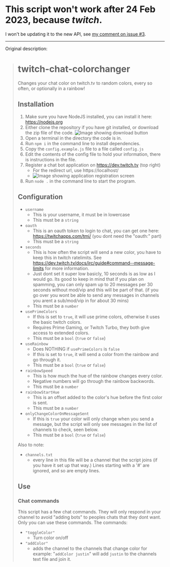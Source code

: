 # This script won't work after 24 Feb 2023, because *twitch*.

I won't be updating it to the new API, see [my comment on issue #3](https://github.com/NotNotQuinn/twitch-chat-colorchanger/issues/3#issuecomment-1435914185).

---

Original description:

> # twitch-chat-colorchanger
> Changes your chat color on twitch.tv to random colors, every so often, or optionally in a rainbow!
>
> ## Installation
> 1. Make sure you have NodeJS installed, you can install it here: https://nodejs.org
> 2. Either clone the repository if you have git installed, or download the zip file of the code.
> ![Image showing download button](https://i.imgur.com/ztyR5Mb.png)
> 2. Open a terminal in the directory the code is in.
> 3. Run `npm i` in the command line to install dependencies.
> 4. Copy the `config.example.js` file to a file called `config.js`
> 5. Edit the contents of the config file to hold your information, there is instructions in the file.
> 5. Register a chat bot application on https://dev.twitch.tv (top right)
>     - For the redirect url, use https://localhost/
>     - ![Image showing application registration screen](https://i.imgur.com/yjnI23y.png )
> 6. Run `node .` in the command line to start the program.
> 
> ## Configuration
> - `username`
>   - This is your username, it must be in lowercase
>   - This must be a `string`
> - `oauth`
>   - This is an oauth token to login to chat, you can get one here: https://twitchapps.com/tmi/ (you dont need the "oauth:" part)
>   - This must be a `string`
> - `seconds`
>   - This is how often the script will send a new color, you have to keep this in twitch ratelimits. See https://dev.twitch.tv/docs/irc/guide#command--message-limits for more information.
>   - Just dont set it super low basicly, 10 seconds is as low as I would go. Its good to keep in mind that if you plan on spamming, you can only spam up to 20 messages per 30 seconds without mod/vip and this will be part of that. (if you go over you wont be able to send any messages in channels you arent a sub/mod/vip in for about 30 mins)
>   -  This must be a `number`
> - `usePrimeColors`
>   - If this is set to `true`, it will use prime colors, otherwise it uses the basic twitch colors.
>   - Requires Prime Gaming, or Twitch Turbo, they both give access to extended colors.
>   - This must be a `bool` (`true` or `false`)
> - `useRainbow`
>   - Does NOTHING if `usePrimeColors` is `false`
>   - If this is set to `true`, it will send a color from the rainbow and go through it.
>   - This must be a `bool` (`true` or `false`)
> - `rainbowSpeed`
>   - This is how much the hue of the rainbow changes every color.
>   - Negative numbers will go through the rainbow backwords.
>   - This must be a `number`
> - `rainbowStartHue`
>   - This is an offset added to the color's hue before the first color is sent.
>   - This must be a `number`
> - `onlyChangeColorOnMessageSent`
>   - If this is `true` your color will only change when you send a message, but the script will only see messages in the list of channels to check, seen below.
>   - This must be a `bool` (`true` or `false`)
> 
> Also to note: 
> - `channels.txt`
>   - every line in this file will be a channel that the script joins (if you have it set up that way.) Lines starting with a '#' are ignored, and so are empty lines.
> 
> ## Use
> 
> ### Chat commands
> 
> This script has a few chat commands. They will only respond in your channel to avoid "adding bots" to peoples chats that they dont want. Only you can use these commands. The commands:
> 
> - `"toggleColor"`
>   - Turn color on/off
> - `"addColor"`
>   - adds the channel to the channels that change color
>     for example: "`addColor justin`" will add `justin` to the channels text file and join it.
> 
